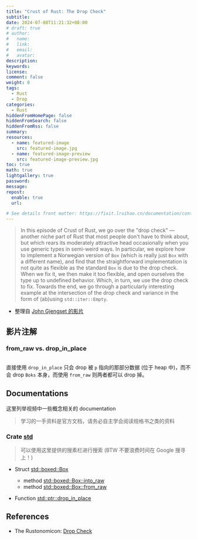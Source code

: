 ```yaml
---
title: "Crust of Rust: The Drop Check" 
subtitle:
date: 2024-07-08T11:21:32+08:00
# draft: true
# author:
#   name:
#   link:
#   email:
#   avatar:
description:
keywords:
license:
comment: false
weight: 0
tags:
  - Rust
  - Drop
categories:
  - Rust
hiddenFromHomePage: false
hiddenFromSearch: false
hiddenFromRss: false
summary:
resources:
  - name: featured-image
    src: featured-image.jpg
  - name: featured-image-preview
    src: featured-image-preview.jpg
toc: true
math: true
lightgallery: true
password:
message:
repost:
  enable: true
  url:

# See details front matter: https://fixit.lruihao.cn/documentation/content-management/introduction/#front-matter
---
```


> In this episode of Crust of Rust, we go over the \"drop check\" — another niche part of Rust that most people don\'t have to think about, but which rears its moderately attractive head occasionally when you use generic types in semi-weird ways. In particular, we explore how to implement a Norwegian version of `Box` (which is really just `Box` with a different name), and find that the straightforward implementation is not quite as flexible as the standard `Box` is due to the drop check. When we fix it, we then make it too flexible, and open ourselves the type up to undefined behavior. Which, in turn, we use the drop check to fix. Towards the end, we go through a particularly interesting example at the intersection of the drop check and variance in the form of (ab)using `std::iter::Empty`.

<!--more-->

- 整理自 [John Gjengset 的影片](https://www.youtube.com/watch?v=TJOFSMpJdzg)

## 影片注解

### from_raw vs. drop_in_place

```rs
```

直接使用 `drop_in_place` 只会 drop 被 `p` 指向的那部分数据 (位于 heap 中)，而不会 drop `Boks` 本身，而使用 `from_raw` 则两者都可以 drop 掉。

## Documentations

这里列举视频中一些概念相关的 documentation 

> 学习的一手资料是官方文档，请务必自主学会阅读规格书之类的资料

### Crate [std](https://doc.rust-lang.org/std/index.html) 

> 可以使用这里提供的搜素栏进行搜索 (BTW 不要浪费时间在 Google 搜寻上！)

- Struct [std::boxed::Box](https://doc.rust-lang.org/std/boxed/struct.Box.html)
  - method [std::boxed::Box::into_raw](https://doc.rust-lang.org/std/boxed/struct.Box.html#method.into_raw)
  - method [std::boxed::Box::from_raw](https://doc.rust-lang.org/std/boxed/struct.Box.html#method.from_raw)

- Function [std::ptr::drop_in_place](https://doc.rust-lang.org/std/ptr/fn.drop_in_place.html)

## References

- The Rustonomicon: [Drop Check](https://doc.rust-lang.org/nomicon/dropck.html)
